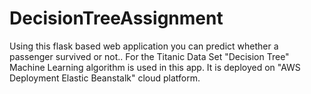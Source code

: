 # DecisionTreeAssignment
Using this flask based web application you can  predict whether a passenger survived or
not.. 
For the Titanic Data Set "Decision Tree" Machine Learning algorithm is used in this app. 
It is deployed on "AWS Deployment Elastic Beanstalk" cloud platform.
